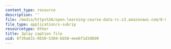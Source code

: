 ```yaml
---
content_type: resource
description: ''
file: /media/https%3A/open-learning-course-data-rc.s3.amazonaws.com/8-04-quantum-physics-i-spring-2016/8f39a63105505304bb58eee6f1d3d0d9_EkpbxgEslE4.vtt
file_type: application/x-subrip
resourcetype: Other
title: 3play caption file
uid: 8f39a631-0550-5304-bb58-eee6f1d3d0d9
---
```

